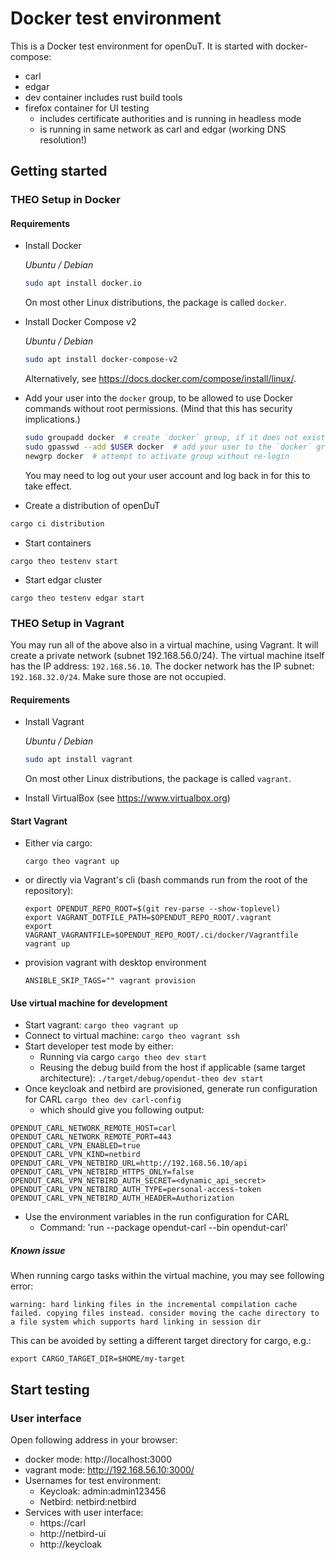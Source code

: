 # Docker test environment

This is a Docker test environment for openDuT. It is started with docker-compose:
- carl
- edgar
- dev container includes rust build tools
- firefox container for UI testing 
  - includes certificate authorities and is running in headless mode
  - is running in same network as carl and edgar (working DNS resolution!)


## Getting started


### THEO Setup in Docker

#### Requirements

* Install Docker

   *Ubuntu / Debian*
   ```sh
   sudo apt install docker.io
   ```
   On most other Linux distributions, the package is called `docker`.


* Install Docker Compose v2

  *Ubuntu / Debian*
  ```sh
  sudo apt install docker-compose-v2
  ```
  Alternatively, see <https://docs.docker.com/compose/install/linux/>.

* Add your user into the `docker` group, to be allowed to use Docker commands without root permissions. (Mind that this has security implications.)
   ```sh
   sudo groupadd docker  # create `docker` group, if it does not exist
   sudo gpasswd --add $USER docker  # add your user to the `docker` group
   newgrp docker  # attempt to activate group without re-login
   ```
   You may need to log out your user account and log back in for this to take effect.


* Create a distribution of openDuT
```sh
cargo ci distribution
```

* Start containers
```
cargo theo testenv start
```

* Start edgar cluster
```
cargo theo testenv edgar start
```

### THEO Setup in Vagrant

You may run all of the above also in a virtual machine, using Vagrant.
It will create a private network (subnet 192.168.56.0/24).
The virtual machine itself has the IP address: `192.168.56.10`.
The docker network has the IP subnet: `192.168.32.0/24`.
Make sure those are not occupied.

#### Requirements

* Install Vagrant

  *Ubuntu / Debian*
  ```sh
  sudo apt install vagrant
  ```
  On most other Linux distributions, the package is called `vagrant`.
* Install VirtualBox (see https://www.virtualbox.org)

#### Start Vagrant

* Either via cargo:
  ```
  cargo theo vagrant up
  ```
* or directly via Vagrant's cli (bash commands run from the root of the repository):
  ```
  export OPENDUT_REPO_ROOT=$(git rev-parse --show-toplevel)
  export VAGRANT_DOTFILE_PATH=$OPENDUT_REPO_ROOT/.vagrant
  export VAGRANT_VAGRANTFILE=$OPENDUT_REPO_ROOT/.ci/docker/Vagrantfile
  vagrant up
  ```
* provision vagrant with desktop environment
  ```
  ANSIBLE_SKIP_TAGS="" vagrant provision
  ```

#### Use virtual machine for development


* Start vagrant: `cargo theo vagrant up`
* Connect to virtual machine: `cargo theo vagrant ssh`
* Start developer test mode by either:
  * Running via cargo `cargo theo dev start` 
  * Reusing the debug build from the host if applicable (same target architecture): `./target/debug/opendut-theo dev start` 
* Once keycloak and netbird are provisioned, generate run configuration for CARL
  `cargo theo dev carl-config`
  * which should give you following output:
```
OPENDUT_CARL_NETWORK_REMOTE_HOST=carl
OPENDUT_CARL_NETWORK_REMOTE_PORT=443
OPENDUT_CARL_VPN_ENABLED=true
OPENDUT_CARL_VPN_KIND=netbird
OPENDUT_CARL_VPN_NETBIRD_URL=http://192.168.56.10/api
OPENDUT_CARL_VPN_NETBIRD_HTTPS_ONLY=false
OPENDUT_CARL_VPN_NETBIRD_AUTH_SECRET=<dynamic_api_secret>
OPENDUT_CARL_VPN_NETBIRD_AUTH_TYPE=personal-access-token
OPENDUT_CARL_VPN_NETBIRD_AUTH_HEADER=Authorization
```
* Use the environment variables in the run configuration for CARL 
  * Command: 'run --package opendut-carl --bin opendut-carl' 


##### Known issue
When running cargo tasks within the virtual machine, you may see following error:
```
warning: hard linking files in the incremental compilation cache failed. copying files instead. consider moving the cache directory to a file system which supports hard linking in session dir
```
This can be avoided by setting a different target directory for cargo, e.g.:
```
export CARGO_TARGET_DIR=$HOME/my-target
```

## Start testing

### User interface

Open following address in your browser:
  * docker mode: http://localhost:3000
  * vagrant mode: http://192.168.56.10:3000/
* Usernames for test environment:
  * Keycloak: admin:admin123456
  * Netbird: netbird:netbird
* Services with user interface:
  * https://carl
  * http://netbird-ui
  * http://keycloak


